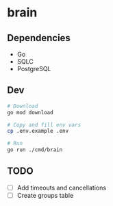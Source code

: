 # brain

## Dependencies

- Go
- SQLC
- PostgreSQL

## Dev

```bash
# Download
go mod download

# Copy and fill env vars
cp .env.example .env

# Run
go run ./cmd/brain
```

## TODO

- [ ] Add timeouts and cancellations
- [ ] Create groups table
